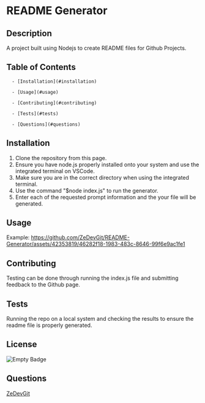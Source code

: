 # README Generator
## Description 
 A project built using Nodejs to create README files for Github Projects.
## Table of Contents
  
      - [Installation](#installation)
  
      - [Usage](#usage)
 
      - [Contributing](#contributing)
  
      - [Tests](#tests)
 
      - [Questions](#questions)
## Installation
1. Clone the repository from this page.
2. Ensure you have node.js properly installed onto your system and use the integrated terminal on VSCode.
3. Make sure you are in the correct directory when using the integrated terminal.
4. Use the command "$node index.js" to run the generator.
5. Enter each of the requested prompt information and the your file will be generated.
## Usage
 Example:
 https://github.com/ZeDevGit/README-Generator/assets/42353819/46282f18-1983-483c-8646-99f6e9ac1fe1
## Contributing
 Testing can be done through running the index.js file and submitting feedback to the Github page.
## Tests
Running the repo on a local system and checking the results to ensure the readme file is properly generated.
## License
 ![Empty Badge](https://img.shields.io/badge/MIT-License-blue)
## Questions
 [ZeDevGit](https://github.com/ZeDevGit)